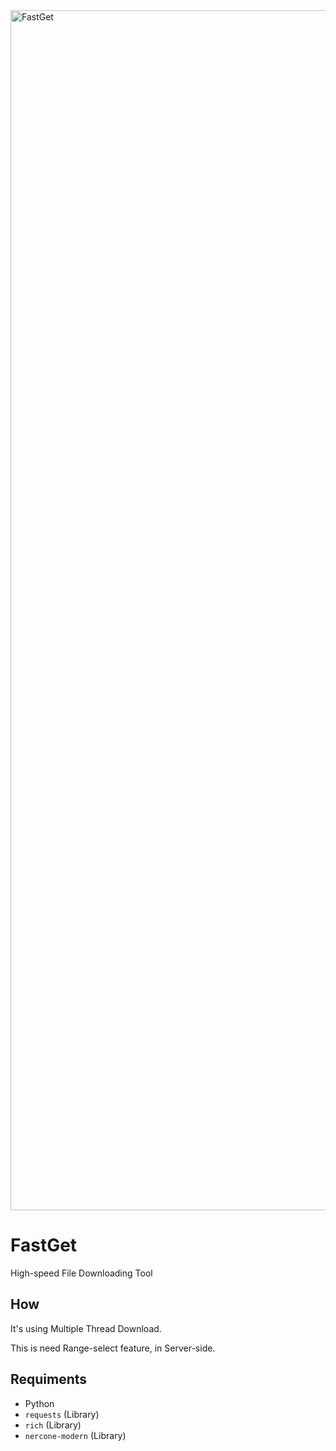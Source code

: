 
<img width="1920" alt="FastGet" src="https://github.com/user-attachments/assets/e54afa2f-21c8-4ce6-a2b7-87a431a9ade3" />

# FastGet
High-speed File Downloading Tool

## How
It's using Multiple Thread Download.

This is need Range-select feature, in Server-side.

## Requiments
- Python
- `requests` (Library)
- `rich` (Library)
- `nercone-modern` (Library)
